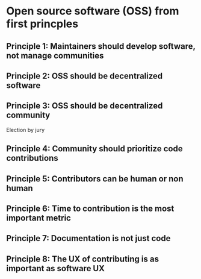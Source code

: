 # Open source software (OSS) from first princples

## Principle 1: Maintainers should develop software, not manage communities

## Principle 2: OSS should be decentralized software

## Principle 3: OSS should be decentralized community

Election by jury

## Principle 4: Community should prioritize code contributions

## Principle 5: Contributors can be human or non human

## Principle 6: Time to contribution is the most important metric

## Principle 7: Documentation is not just code

## Principle 8: The UX of contributing is as important as software UX

